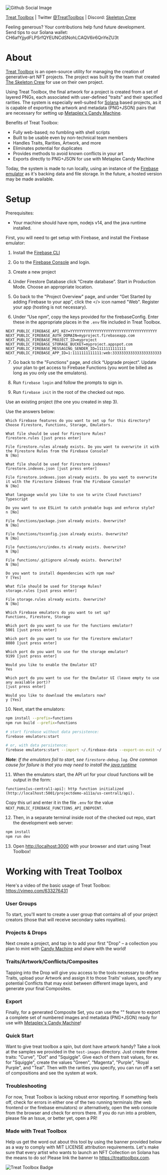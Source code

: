 ![Github Social Image](https://user-images.githubusercontent.com/89373652/137255583-80d58aae-cc14-413e-bf80-2b619673fde2.png)

[Treat Toolbox](https://treattoolbox.com) | Twitter [@TreatToolbox](https://twitter.com/TreatToolbox) | Discord: [Skeleton Crew](https://discord.gg/skeletoncrewrip)

Feeling generous? Your contributions help fund future development.  
Send tips to our Solana wallet: CH6afYjjydFLPSrfQYEUNCdSNohLCAQV6ir6QnYeZU3t

# About

[Treat Toolbox](https://treattoolbox.com) is an open-source utility for managing the creation of generative-art NFT projects. The project was built by the team that created [The Skeleton Crew](https://skeletoncrew.rip) for use on their own project.

Using Treat Toolbox, the final artwork for a project is created from a set of layered PNGs, each associated with user-defined "traits" and their specified rarities. The system is especially well-suited for [Solana](https://solana.com) based projects, as it is capable of exporting the artwork and metadata (PNG+JSON) pairs that are necessary for setting up [Metaplex's Candy Machine](https://github.com/metaplex-foundation/metaplex).

Benefits of Treat Toolbox:

- Fully web-based; no fumbling with shell scripts
- Built to be usable even by non-technical team members
- Handles Traits, Rarities, Artwork, and more
- Eliminates potential for duplicates
- Provides methods to avoid known conflicts in your art
- Exports directly to PNG+JSON for use with Metaplex Candy Machine

Today, the system is made to run locally, using an instance of the [Firebase emulator](https://firebase.google.com/docs/emulator-suite) as it's backing data and file storage. In the future, a hosted version may be made available.

# Setup

Prerequisites:

- Your machine should have npm, nodejs v14, and the java runtime installed.

First, you will need to get setup with Firebase, and install the Firebase emulator:

1. Install the [Firebase CLI](https://firebase.google.com/docs/cli)

2. Go to the [Firebase Console](https://console.firebase.google.com) and login.

3. Create a new project

4. Under Firestore Database click “Create database”. Start in Production Mode. Choose an appropriate location.

5. Go back to the "Project Overview" page, and under “Get Started by adding Firebase to your app”, click the </> icon named "Web". Register your app (hosting is not necessary).

6. Under “Use npm”, copy the keys provided for the firebaseConfig. Enter these in the appropriate places in the `.env` file included in Treat Toolbox.

```
NEXT_PUBLIC_FIREBASE_API_KEY=YYYYYYYYYYYYYYYYYYYYYYYYYYYYYYYYYYYYYYY
NEXT_PUBLIC_FIREBASE_AUTH_DOMAIN=myproject.firebaseapp.com
NEXT_PUBLIC_FIREBASE_PROJECT_ID=myproject
NEXT_PUBLIC_FIREBASE_STORAGE_BUCKET=myproject.appspot.com
NEXT_PUBLIC_FIREBASE_MESSAGING_SENDER_ID=1111111111111
NEXT_PUBLIC_FIREBASE_APP_ID=1:1111111111111:web:3333333333333333333333
```

7. Go back to the "Functions" page, and click “Upgrade project”. Update your plan to get access to Firebase Functions (you wont be billed as long as you only use the emulators).

8. Run `firebase login` and follow the prompts to sign in.

9. Run `firebase init` in the root of the checked out repo. 

Use an existing project (the one you created in step 3).

Use the answers below:
```
Which Firebase features do you want to set up for this directory? 
Choose Firestore, Functions, Storage, Emulators.

What file should be used for Firestore Rules? 
firestore.rules [just press enter]

File firestore.rules already exists. Do you want to overwrite it with the Firestore Rules from the Firebase Console?
N [No]

What file should be used for Firestore indexes? 
firestore.indexes.json [just press enter]

File firestore.indexes.json already exists. Do you want to overwrite it with the Firestore Indexes from the Firebase Console?
N [No]

What language would you like to use to write Cloud Functions? 
Typescript

Do you want to use ESLint to catch probable bugs and enforce style? 
n [No]

File functions/package.json already exists. Overwrite? 
N [No]

File functions/tsconfig.json already exists. Overwrite? 
N [No]

File functions/src/index.ts already exists. Overwrite? 
N [Np]

File functions/.gitignore already exists. Overwrite? 
N [No]

Do you want to install dependencies with npm now? 
Y [Yes]

What file should be used for Storage Rules? 
storage.rules [just press enter]

File storage.rules already exists. Overwrite? 
N [No]

Which Firebase emulators do you want to set up? 
Functions, Firestore, Storage

Which port do you want to use for the functions emulator? 
5001 [just press enter]

Which port do you want to use for the firestore emulator? 
8080 [just press enter]

Which port do you want to use for the storage emulator? 
9199 [just press enter]

Would you like to enable the Emulator UI? 
Yes

Which port do you want to use for the Emulator UI (leave empty to use any available port)? 
[just press enter]

Would you like to download the emulators now? 
y [Yes]
```

10. Next, start the emulators:

```bash
npm install --prefix=functions
npm run build --prefix=functions

# start firebase without data persistence:
firebase emulators:start

# or, with data persistence:
firebase emulators:start --import ~/.firebase-data --export-on-exit ~/.firebase-data
```

**_Note_**: _If the emulators fail to start, see `firestore-debug.log`. One common cause for failure is that you may need to install the [java runtime](http://www.java.com.)_

11. When the emulators start, the API url for your cloud functions will be output in the form:

`functions[us-central1-api]: http function initialized (http://localhost:5001/projectdemo-a111a/us-central1/api).`

Copy this url and enter it in the file `.env` for the value `NEXT_PUBLIC_FIREBASE_FUNCTIONS_API_ENDPOINT`.

12. Then, in a separate terminal inside root of the checked out repo, start the development web server:

```bash
npm install
npm run dev
```

13. Open [http://localhost:3000](http://localhost:3000) with your browser and start using Treat Toolbox!

# Working with Treat Toolbox

Here's a video of the basic usage of Treat Toolbox: https://vimeo.com/633276431  

### User Groups

To start, you'll want to create a user group that contains all of your project creators (those that will receive secondary sales royalties).

### Projects & Drops

Next create a project, and tap in to add your first "Drop" – a collection you plan to mint with [Candy Machine](https://github.com/metaplex-foundation/metaplex) and share with the world!

### Traits/Artwork/Conflicts/Composites

Tapping into the Drop will give you access to the tools necessary to define Traits, upload your Artwork and assign it to those Traits' values, specify any potential Conflicts that may exist between different image layers, and generate your final Composites.

### Export

Finally, for a generated Composite Set, you can use the "" feature to export a complete set of numbered images and metadata (PNG+JSON) ready for use with [Metaplex's Candy Machine](https://github.com/metaplex-foundation/metaplex)!

### Quick Start

Want to give treat toolbox a spin, but dont have artwork handy? Take a look at the samples we provided in the `test-images` directory. Just create three traits: "Curve", "Dot" and "Squiggle". Give each of them trait values, for ex. for "Squiggle", create the values "Green", "Magenta", "Purple", "Royal Purple", and "Teal". Then with the rarities you specify, you can run off a set of compositions and see the system at work.

### Troubleshooting

For now, Treat Toolbox is lacking robust error reporting. If something feels off, check for errors in either one of the two running terminals (the web frontend or the firebase emulators) or alternatively, open the web console from the browser and check for errors there. If you do run into a problem, please file an Issue, or better yet, open a PR!

### Made with Treat Toolbox

Help us get the word out about this tool by using the banner provided below as a way to comply with MIT LICENSE attribution requirements. Let's make sure that every artist who wants to launch an NFT Collection on Solana has the means to do so! Please link the banner to https://treattoolbox.com.

![Treat Toolbox Badge](https://user-images.githubusercontent.com/89115113/137352273-c4972230-8239-45b7-bfe1-be1767fd1115.png)
